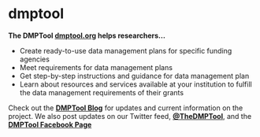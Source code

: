 dmptool
=======

**The DMPTool [dmptool.org](https://dmptool.org) helps researchers...**
* Create ready-to-use data management plans for specific funding agencies
* Meet requirements for data management plans
* Get step-by-step instructions and guidance for data management plan
* Learn about resources and services available at your institution to fulfill the data management requirements of their grants

Check out the **[DMPTool Blog](http://blog.dmptool.org)** for updates and current information on the project. We also post updates on our Twitter feed, **[@TheDMPTool](https://twitter.com/thedmptool|@TheDMPTool)**, and the **[DMPTool Facebook Page](https://www.facebook.com/DMPTool)**

